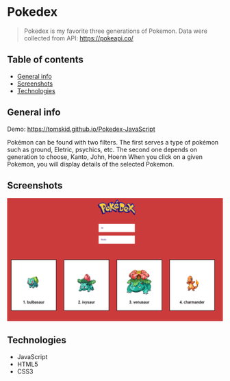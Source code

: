 # Pokedex 
> Pokedex is my favorite three generations of Pokemon. Data were collected from API: https://pokeapi.co/

## Table of contents
* [General info](#general-info)
* [Screenshots](#screenshots)
* [Technologies](#technologies)

## General info
Demo: https://tomskid.github.io/Pokedex-JavaScript

Pokémon can be found with two filters. The first serves a type of pokémon such as ground, Eletric, psychics, etc.
The second one depends on generation to choose, Kanto, John, Hoenn
When you click on a given Pokemon, you will display details of the selected Pokemon.

## Screenshots
![](images/example_screen.png)

## Technologies
* JavaScript
* HTML5
* CSS3

